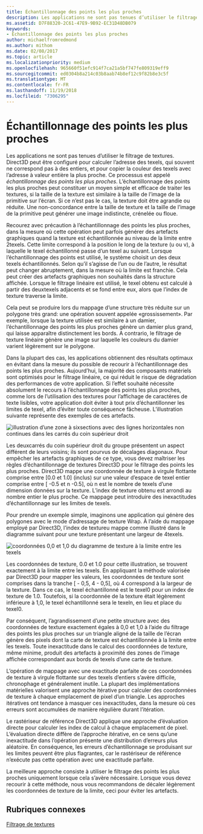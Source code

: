 ```yaml
---
title: Échantillonnage des points les plus proches
description: Les applications ne sont pas tenues d’utiliser le filtrage de textures.
ms.assetid: D7F88320-2C61-47E9-9B92-EC31D48DB079
keywords:
- Échantillonnage des points les plus proches
author: michaelfromredmond
ms.author: mithom
ms.date: 02/08/2017
ms.topic: article
ms.localizationpriority: medium
ms.openlocfilehash: 965660f51efc914f7ca21a5bf747fe809319eff9
ms.sourcegitcommit: ed0304b8a214c03b8aab74b8ef12c9f82b8e3c5f
ms.translationtype: MT
ms.contentlocale: fr-FR
ms.lasthandoff: 11/19/2018
ms.locfileid: "7306295"
---
```

# <a name="span-iddirect3dconceptsnearest-pointsamplingspannearest-point-sampling"></a><span id="direct3dconcepts.nearest-point_sampling"></span>Échantillonnage des points les plus proches


Les applications ne sont pas tenues d’utiliser le filtrage de textures. Direct3D peut être configuré pour calculer l’adresse des texels, qui souvent ne correspond pas à des entiers, et pour copier la couleur des texels avec l’adresse à valeur entière la plus proche. Ce processus est appelé *échantillonnage des points les plus proches*. L’échantillonnage des points les plus proches peut constituer un moyen simple et efficace de traiter les textures, si la taille de la texture est similaire à la taille de l’image de la primitive sur l’écran. Si ce n’est pas le cas, la texture doit être agrandie ou réduite. Une non-concordance entre la taille de texture et la taille de l’image de la primitive peut générer une image indistincte, crénelée ou floue.

Recourez avec précaution à l’échantillonnage des points les plus proches, dans la mesure où cette opération peut parfois générer des artefacts graphiques quand la texture est échantillonnée au niveau de la limite entre 2texels. Cette limite correspond à la position le long de la texture (u ou v), à laquelle le texel échantillonné passe d’un texel au suivant. Lorsque l’échantillonnage des points est utilisé, le système choisit un des deux texels échantillonnés. Selon qu’il s’agisse de l’un ou de l’autre, le résultat peut changer abruptement, dans la mesure où la limite est franchie. Cela peut créer des artefacts graphiques non souhaités dans la structure affichée. Lorsque le filtrage linéaire est utilisé, le texel obtenu est calculé à partir des deuxtexels adjacents et se fond entre eux, alors que l’index de texture traverse la limite.

Cela peut se produire lors du mappage d’une structure très réduite sur un polygone très grand: une opération souvent appelée «grossissement». Par exemple, lorsque la texture utilisée est similaire à un damier, l’échantillonnage des points les plus proches génère un damier plus grand, qui laisse apparaître distinctement les bords. A contrario, le filtrage de texture linéaire génère une image sur laquelle les couleurs du damier varient légèrement sur le polygone.

Dans la plupart des cas, les applications obtiennent des résultats optimaux en évitant dans la mesure du possible de recourir à l’échantillonnage des points les plus proches. Aujourd’hui, la majorité des composants matériels sont optimisés pour le filtrage linéaire, ce qui réduit le risque de dégradation des performances de votre application. Si l’effet souhaité nécessite absolument le recours à l’échantillonnage des points les plus proches, comme lors de l’utilisation des textures pour l’affichage de caractères de texte lisibles, votre application doit éviter à tout prix d’échantillonner les limites de texel, afin d’éviter toute conséquence fâcheuse. L’illustration suivante représente des exemples de ces artefacts.

![illustration d’une zone à sixsections avec des lignes horizontales non continues dans les carrés du coin supérieur droit](images/ptrtfct.png)

Les deuxcarrés du coin supérieur droit du groupe présentent un aspect différent de leurs voisins; ils sont pourvus de décalages diagonaux. Pour empêcher les artefacts graphiques de ce type, vous devez maîtriser les règles d’échantillonnage de textures Direct3D pour le filtrage des points les plus proches. Direct3D mappe une coordonnée de texture à virgule flottante comprise entre \[0.0 et 1.0\] (inclus) sur une valeur d’espace de texel entier comprise entre \[ -0.5 et n -0.5\], où n est le nombre de texels d’une dimension données sur la texture. L’index de texture obtenu est arrondi au nombre entier le plus proche. Ce mappage peut introduire des inexactitudes d’échantillonnage sur les limites de texels.

Pour prendre un exemple simple, imaginons une application qui génère des polygones avec le mode d’adressage de texture Wrap. À l’aide du mappage employé par Direct3D, l’index de textureu mappe comme illustré dans le diagramme suivant pour une texture présentant une largeur de 4texels.

![coordonnées 0,0 et 1,0 du diagramme de texture à la limite entre les texels](images/ptsmpprb.png)

Les coordonnées de texture, 0.0 et 1.0 pour cette illustration, se trouvent exactement à la limite entre les texels. En appliquant la méthode valorisée par Direct3D pour mapper les valeurs, les coordonnées de texture sont comprises dans la tranche \[ - 0,5, 4 - 0,5\], où 4 correspond à la largeur de la texture. Dans ce cas, le texel échantillonné est le texel0 pour un index de texture de 1.0. Toutefois, si la coordonnée de la texture était légèrement inférieure à 1,0, le texel échantillonné sera le texeln, en lieu et place du texel0.

Par conséquent, l’agrandissement d’une petite structure avec des coordonnées de texture exactement égales à 0,0 et 1,0 à l’aide du filtrage des points les plus proches sur un triangle aligné de la taille de l’écran génère des pixels dont la carte de texture est échantillonnée à la limite entre les texels. Toute inexactitude dans le calcul des coordonnées de texture, même minime, produit des artefacts à proximité des zones de l’image affichée correspondant aux bords de texels d’une carte de texture.

L’opération de mappage avec une exactitude parfaite de ces coordonnées de texture à virgule flottante sur des texels d’entiers s’avère difficile, chronophage et généralement inutile. La plupart des implémentations matérielles valorisent une approche itérative pour calculer des coordonnées de texture à chaque emplacement de pixel d’un triangle. Les approches itératives ont tendance à masquer ces inexactitudes, dans la mesure où ces erreurs sont accumulées de manière régulière durant l’itération.

Le rastériseur de référence Direct3D applique une approche d’évaluation directe pour calculer les index de calcul à chaque emplacement de pixel. L’évaluation directe diffère de l’approche itérative, en ce sens qu’une inexactitude dans l’opération présente une distribution d’erreurs plus aléatoire. En conséquence, les erreurs d’échantillonnage se produisant sur les limites peuvent être plus flagrantes, car le rastériseur de référence n’exécute pas cette opération avec une exactitude parfaite.

La meilleure approche consiste à utiliser le filtrage des points les plus proches uniquement lorsque cela s’avère nécessaire. Lorsque vous devez recourir à cette méthode, nous vous recommandons de décaler légèrement les coordonnées de texture de la limite, ceci pour éviter les artefacts.

## <a name="span-idrelated-topicsspanrelated-topics"></a><span id="related-topics"></span>Rubriques connexes


[Filtrage de textures](texture-filtering.md)

 

 




